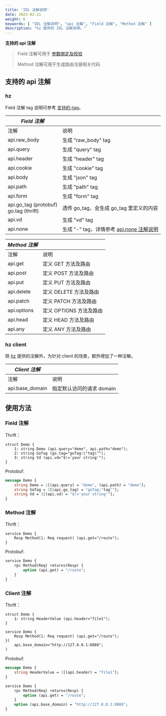 ```yaml
---
title: 'IDL 注解说明'
date: 2023-02-21
weight: 6
keywords: [ "IDL 注解说明", "api 注解", "Field 注解", "Method 注解" ]
description: "hz 提供的 IDL 注解说明。"
---
```


**支持的 api 注解**

> Field
> 注解可用于 [参数绑定及校验](/zh/docs/hertz/tutorials/basic-feature/binding-and-validate/)
>
> Method 注解可用于生成路由注册相关代码

## 支持的 api 注解

### hz

Field 注解 tag
说明可参考 [支持的-tag](/zh/docs/hertz/tutorials/basic-feature/binding-and-validate/#%E6%94%AF%E6%8C%81%E7%9A%84-tag)。

| _Field 注解_                               |                                                                                          |
|------------------------------------------|------------------------------------------------------------------------------------------|
| 注解                                       | 说明                                                                                       |
| api.raw_body                             | 生成 "raw_body" tag                                                                        |
| api.query                                | 生成 "query" tag                                                                           |
| api.header                               | 生成 "header" tag                                                                          |
| api.cookie                               | 生成 "cookie" tag                                                                          |
| api.body                                 | 生成 "json" tag                                                                            |
| api.path                                 | 生成 "path" tag                                                                            |
| api.form                                 | 生成 "form" tag                                                                            |
| api.go_tag (protobuf)<br>go.tag (thrift) | 透传 go_tag，会生成 go_tag 里定义的内容                                                              |
| api.vd                                   | 生成 "vd" tag                                                                              |
| api.none                                 | 生成 "-" tag，详情参考 [api.none 注解说明](/zh/docs/hertz/tutorials/toolkit/more-feature/api_none/) |

| _Method 注解_ |                  |
|-------------|------------------|
| 注解          | 说明               |
| api.get     | 定义 GET 方法及路由     |
| api.post    | 定义 POST 方法及路由    |
| api.put     | 定义 PUT 方法及路由     |
| api.delete  | 定义 DELETE 方法及路由  |
| api.patch   | 定义 PATCH 方法及路由   |
| api.options | 定义 OPTIONS 方法及路由 |
| api.head    | 定义 HEAD 方法及路由    |
| api.any     | 定义 ANY 方法及路由     |

### hz client

除 [hz](#hz) 提供的注解外，为针对 client 的场景，额外增加了一种注解。

| _Client 注解_     |                  |
|-----------------|------------------|
| 注解              | 说明               |
| api.base_domain | 指定默认访问的请求 domain |

## 使用方法

### Field 注解

Thrift：

```thrift
struct Demo {
    1: string Demo (api.query="demo", api.path="demo");
    2: string GoTag (go.tag="goTag:\"tag\"");
    3: string Vd (api.vd="$!='your string'");
}
```

Protobuf:

```protobuf
message Demo {
    string Demo = 1[(api.query) = "demo", (api.path) = "demo"];
    string GoTag = 2[(api.go_tag) = "goTag:"tag""];
    string Vd = 3[(api.vd) = "$!='your string'"];
}
```

### Method 注解

Thrift：

```thrift
service Demo {
    Resp Method(1: Req request) (api.get="/route");
}
```

Protobuf:

```protobuf
service Demo {
    rpc Method(Req) returns(Resp) {
        option (api.get) = "/route";
    }
}
```

### Client 注解

Thrift：

```thrift
struct Demo {
    1: string HeaderValue (api.header="file1");
}

service Demo {
    Resp Method(1: Req request) (api.get="/route");
}(
    api.base_domain="http://127.0.0.1:8888";
)
```

Protobuf:

```protobuf
message Demo {
    string HeaderValue = 1[(api.header) = "file1"];
}

service Demo {
    rpc Method(Req) returns(Resp) {
        option (api.get) = "/route";
    }
    option (api.base_domain) = "http://127.0.0.1:8888";
}
```
